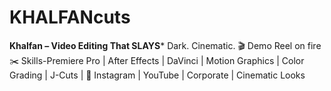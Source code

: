 # KHALFANcuts
**Khalfan – Video Editing That SLAYS*** Dark. Cinematic. 🎬 Demo Reel on fire   ✂️ Skills-Premiere Pro | After Effects | DaVinci | Motion Graphics | Color Grading | J-Cuts | 💼 Instagram | YouTube | Corporate | Cinematic Looks 
